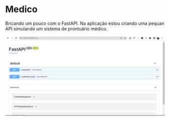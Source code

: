 # Medico

Bricando um pouco com o FastAPI. Na aplicação estou criando uma pequan API simulando um sistema de prontuário médico. 

<p></p>



<img src="demo/demo.png">